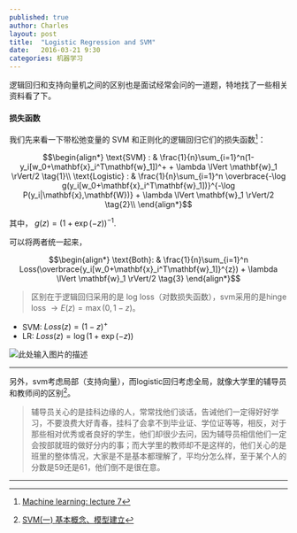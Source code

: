 ```yaml
---
published: true
author: Charles
layout: post
title:  "Logistic Regression and SVM"
date:   2016-03-21 9:30
categories: 机器学习
---
```


逻辑回归和支持向量机之间的区别也是面试经常会问的一道题，特地找了一些相关资料看了下。

#### 损失函数
我们先来看一下带松弛变量的 SVM 和正则化的逻辑回归它们的损失函数[^1]：

$$\begin{align*}
\text{SVM} : & \frac{1}{n}\sum_{i=1}^n(1-y_i[w_0+\mathbf{x}_i^T\mathbf{w}_1])^+ + \lambda \lVert \mathbf{w}_1 \rVert/2 \tag{1}\\
\text{Logistic} : & \frac{1}{n}\sum_{i=1}^n \overbrace{-\log g(y_i[w_0+\mathbf{x}_i^T\mathbf{w}_1])}^{-\log P(y_i|\mathbf{x},\mathbf{W})} + \lambda \lVert \mathbf{w}_1 \rVert/2 \tag{2}\\
\end{align*}$$

其中， $g(z)=(1+\exp(-z))^{-1}$.

可以将两者统一起来，

$$\begin{align*}
\text{Both}: & \frac{1}{n}\sum_{i=1}^n Loss(\overbrace{y_i[w_0+\mathbf{x}_i^T\mathbf{w}_1]}^{z}) + \lambda \lVert \mathbf{w}_1 \rVert/2 \tag{3}
\end{align*}$$


> 区别在于逻辑回归采用的是 log loss（对数损失函数），svm采用的是hinge loss $\rightarrow E(z) = \max(0,1-z)$。

 - SVM: $Loss(z) = (1-z)^+$
 - LR: $Loss(z) = \log(1+\exp(-z))$

![此处输入图片的描述][1]

----------


另外，svm考虑局部（支持向量），而logistic回归考虑全局，就像大学里的辅导员和教师间的区别[^2]。

> 辅导员关心的是挂科边缘的人，常常找他们谈话，告诫他们一定得好好学习，不要浪费大好青春，挂科了会拿不到毕业证、学位证等等，相反，对于那些相对优秀或者良好的学生，他们却很少去问，因为辅导员相信他们一定会按部就班的做好分内的事；而大学里的教师却不是这样的，他们关心的是班里的整体情况，大家是不是基本都理解了，平均分怎么样，至于某个人的分数是59还是61，他们倒不是很在意。


----------


  [1]: http://7xjbdi.com1.z0.glb.clouddn.com/2016-03-22_195233.png?imageView2/2/w/400
  
  [^1]: [Machine learning: lecture 7](http://www.ai.mit.edu/courses/6.867-f04/lectures/lecture-7-ho.pdf)
  [^2]: [SVM(一) 基本概念、模型建立](http://zhihaozhang.github.io/2014/05/08/svm1/)